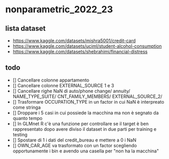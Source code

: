 # nonparametric_2022_23

## lista dataset
- https://www.kaggle.com/datasets/mishra5001/credit-card
- https://www.kaggle.com/datasets/uciml/student-alcohol-consumption
- https://www.kaggle.com/datasets/shebrahimi/financial-distress

## todo
- [] Cancellare colonne appartamento
- [] Cancellare colonne EXTERNAL_SOURCE 1 e 3
- [] Cancellare righe NaN di auto/phone change/ annuity/ NAME_TYPE_SUITE/ CNT_FAMILY_MEMBERS/ EXTERNAL_SOURCE_2/ 
- [] Trasformare OCCUPATION_TYPE in un factor in cui NaN è interpreato come stringa
- [] Droppare i 5 casi in cui possiede la macchina ma non è segnato da quanto tempo
- [] In GLMnet R c'è una funzione per controllare se il target è ben rappresentato dopo avere diviso il dataset in due parti per training e testing
- [] Spostare di 1 i dati del credit_bureau e mettere a 0 i NaN
- [] OWN_CAR_AGE va trasformato con un factor scegliendo opportunamente i bin e avendo una casella per "non ha la macchina"
